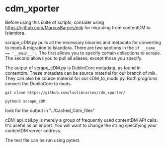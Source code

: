 # cdm_xporter

Before using this suite of scripts, consider using https://github.com/MarcusBarnes/mik for migrating from contentDM to Islandora.

scrape_cDM.py pulls all the necessary binaries and metadata for converting to mods & migration to Islandora.  There are two sections in the `if __name__ == '__main__':`.  The first allows you to specify certain collections to scrape.  The second allows you to pull all aliases, except those you specify.  

The output of scrape_cDM.py is DublinCore metadata, as found in contentdm.  These metadata can be source material for our branch of mik.  They can also be source material for our cDM_to_mods.py.  Both programs convert the DublinCore to mods.

`git clone https://github.com/lsulibraries/cdm_xporter/`

`python3 scrape_cDM`

look for the output in "../Cached_Cdm_files"

cDM_api_call.py is merely a group of frequently used contentDM API calls.  It's useful as an import.  You will want to change the string specifying your contentDM server address.

The test file can be run using pytest.
